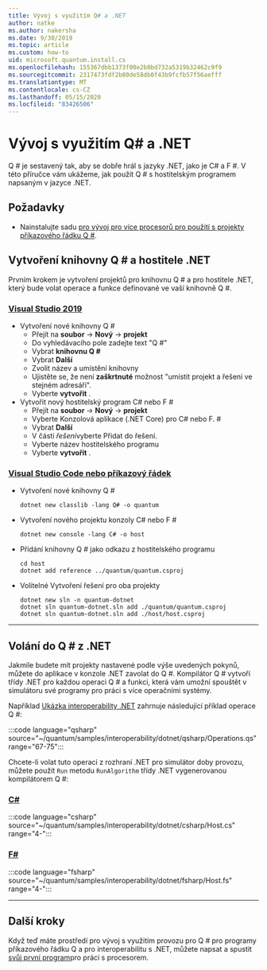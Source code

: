 ```yaml
---
title: Vývoj s využitím Q# a .NET
author: natke
ms.author: nakersha
ms.date: 9/30/2019
ms.topic: article
ms.custom: how-to
uid: microsoft.quantum.install.cs
ms.openlocfilehash: 155367dbb1373f00e2b0bd732a5319b32462c9f9
ms.sourcegitcommit: 2317473fdf2b80de58db0f43b9fcfb57f56aefff
ms.translationtype: MT
ms.contentlocale: cs-CZ
ms.lasthandoff: 05/15/2020
ms.locfileid: "83426506"
---
```

# <a name="develop-with-q-and-net"></a>Vývoj s využitím Q# a .NET

Q # je sestavený tak, aby se dobře hrál s jazyky .NET, jako je C# a F #.
V této příručce vám ukážeme, jak použít Q # s hostitelským programem napsaným v jazyce .NET.

## <a name="prerequisites"></a>Požadavky

- Nainstalujte sadu [pro vývoj pro více procesorů pro použití s projekty příkazového řádku Q #](xref:microsoft.quantum.install.standalone).

## <a name="creating-a-q-library-and-a-net-host"></a>Vytvoření knihovny Q # a hostitele .NET

Prvním krokem je vytvoření projektů pro knihovnu Q # a pro hostitele .NET, který bude volat operace a funkce definované ve vaší knihovně Q #.

### <a name="visual-studio-2019"></a>[Visual Studio 2019](#tab/tabid-vs2019)

- Vytvoření nové knihovny Q #
  - Přejít na **soubor**  ->  **Nový**  ->  **projekt**
  - Do vyhledávacího pole zadejte text "Q #"
  - Vybrat **knihovnu Q #**
  - Vybrat **Další**
  - Zvolit název a umístění knihovny
  - Ujistěte se, že není **zaškrtnuté** možnost "umístit projekt a řešení ve stejném adresáři".
  - Vyberte **vytvořit** .
- Vytvořit nový hostitelský program C# nebo F #
  - Přejít na **soubor** → **Nový** → **projekt**
  - Vyberte Konzolová aplikace (.NET Core) pro C# nebo F. #
  - Vybrat **Další**
  - V části *řešení*vyberte Přidat do řešení.
  - Vyberte název hostitelského programu
  - Vyberte **vytvořit** .

### <a name="visual-studio-code-or-command-line"></a>[Visual Studio Code nebo příkazový řádek](#tab/tabid-cmdline)

- Vytvoření nové knihovny Q #

  ```dotnetcli
  dotnet new classlib -lang Q# -o quantum
  ```

- Vytvoření nového projektu konzoly C# nebo F #

  ```dotnetcli
  dotnet new console -lang C# -o host  
  ```

- Přidání knihovny Q # jako odkazu z hostitelského programu

  ```dotnetcli
  cd host
  dotnet add reference ../quantum/quantum.csproj
  ```

- Volitelné Vytvoření řešení pro oba projekty

  ```dotnetcli
  dotnet new sln -n quantum-dotnet
  dotnet sln quantum-dotnet.sln add ./quantum/quantum.csproj
  dotnet sln quantum-dotnet.sln add ./host/host.csproj
  ```

***

## <a name="calling-into-q-from-net"></a>Volání do Q # z .NET

Jakmile budete mít projekty nastavené podle výše uvedených pokynů, můžete do aplikace v konzole .NET zavolat do Q #.
Kompilátor Q # vytvoří třídy .NET pro každou operaci Q # a funkci, která vám umožní spouštět v simulátoru své programy pro práci s více operačními systémy.

Například [Ukázka interoperability .NET](https://github.com/microsoft/Quantum/tree/master/samples/interoperability/dotnet) zahrnuje následující příklad operace Q #:

:::code language="qsharp" source="~/quantum/samples/interoperability/dotnet/qsharp/Operations.qs" range="67-75":::

Chcete-li volat tuto operaci z rozhraní .NET pro simulátor doby provozu, můžete použít `Run` metodu `RunAlgorithm` třídy .NET vygenerovanou kompilátorem Q #:

### <a name="c"></a>[C#](#tab/tabid-csharp)

:::code language="csharp" source="~/quantum/samples/interoperability/dotnet/csharp/Host.cs" range="4-":::

### <a name="f"></a>[F#](#tab/tabid-fsharp)

:::code language="fsharp" source="~/quantum/samples/interoperability/dotnet/fsharp/Host.fs" range="4-":::

***
    
## <a name="next-steps"></a>Další kroky

Když teď máte prostředí pro vývoj s využitím provozu pro Q # pro programy příkazového řádku Q a pro interoperabilitu s .NET, můžete napsat a spustit [svůj první program](xref:microsoft.quantum.quickstarts.qrng)pro práci s procesorem.
